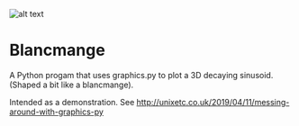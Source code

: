 ![alt text](http://unixetc.co.uk/wp-content/uploads/2019/04/blankmange-768x432.jpg)

# Blancmange
A Python progam that uses graphics.py to plot a 3D decaying sinusoid.  (Shaped a bit
like a blancmange).


Intended as a demonstration.  See http://unixetc.co.uk/2019/04/11/messing-around-with-graphics-py

 
